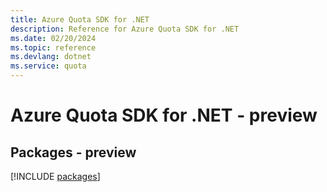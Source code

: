 ```yaml
---
title: Azure Quota SDK for .NET
description: Reference for Azure Quota SDK for .NET
ms.date: 02/20/2024
ms.topic: reference
ms.devlang: dotnet
ms.service: quota
---
```

# Azure Quota SDK for .NET - preview
## Packages - preview
[!INCLUDE [packages](quota-index.md)]